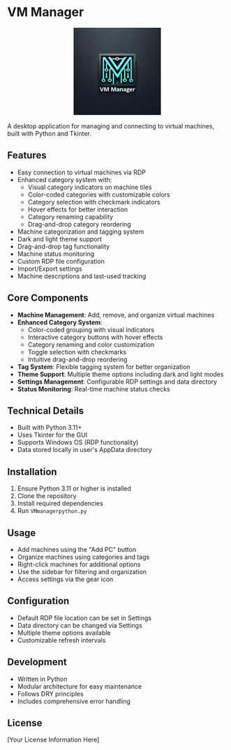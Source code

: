 # VM Manager

<p align="center">
  <img src="docs/images/vm_logo.png" alt="VM Manager Logo" width="200"/>
</p>

A desktop application for managing and connecting to virtual machines, built with Python and Tkinter.

## Features

- Easy connection to virtual machines via RDP
- Enhanced category system with:
  - Visual category indicators on machine tiles
  - Color-coded categories with customizable colors
  - Category selection with checkmark indicators
  - Hover effects for better interaction
  - Category renaming capability
  - Drag-and-drop category reordering
- Machine categorization and tagging system
- Dark and light theme support
- Drag-and-drop tag functionality
- Machine status monitoring
- Custom RDP file configuration
- Import/Export settings
- Machine descriptions and last-used tracking

## Core Components

- **Machine Management**: Add, remove, and organize virtual machines
- **Enhanced Category System**: 
  - Color-coded grouping with visual indicators
  - Interactive category buttons with hover effects
  - Category renaming and color customization
  - Toggle selection with checkmarks
  - Intuitive drag-and-drop reordering
- **Tag System**: Flexible tagging system for better organization
- **Theme Support**: Multiple theme options including dark and light modes
- **Settings Management**: Configurable RDP settings and data directory
- **Status Monitoring**: Real-time machine status checks

## Technical Details

- Built with Python 3.11+
- Uses Tkinter for the GUI
- Supports Windows OS (RDP functionality)
- Data stored locally in user's AppData directory

## Installation

1. Ensure Python 3.11 or higher is installed
2. Clone the repository
3. Install required dependencies
4. Run `VMmanagerpython.py`

## Usage

- Add machines using the "Add PC" button
- Organize machines using categories and tags
- Right-click machines for additional options
- Use the sidebar for filtering and organization
- Access settings via the gear icon

## Configuration

- Default RDP file location can be set in Settings
- Data directory can be changed via Settings
- Multiple theme options available
- Customizable refresh intervals

## Development

- Written in Python
- Modular architecture for easy maintenance
- Follows DRY principles
- Includes comprehensive error handling

## License

[Your License Information Here]